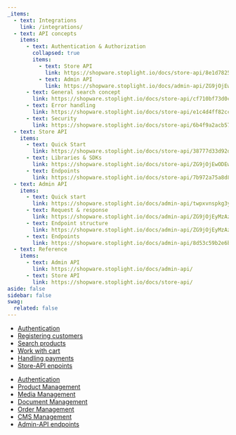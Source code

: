 ```yaml
---
_items:
  - text: Integrations
    link: /integrations/
  - text: API concepts
    items:
      - text: Authentication & Authorization
        collapsed: true
        items:
          - text: Store API    
            link: https://shopware.stoplight.io/docs/store-api/8e1d78252fa6f-authentication-and-authorisation
          - text: Admin API   
            link: https://shopware.stoplight.io/docs/admin-api/ZG9jOjEwODA3NjQx-authentication
      - text: General search concept
        link: https://shopware.stoplight.io/docs/store-api/cf710bf73d0cd-search-queries
      - text: Error handling
        link: https://shopware.stoplight.io/docs/store-api/e1c4d4ff82cc4-error-handling
      - text: Security
        link: https://shopware.stoplight.io/docs/store-api/6b4f9a2acb576-security
  - text: Store API
    items:
      - text: Quick Start
        link: https://shopware.stoplight.io/docs/store-api/38777d33d92dc-quick-start-guide
      - text: Libraries & SDKs
        link: https://shopware.stoplight.io/docs/store-api/ZG9jOjEwODEwMjI1-javascript-sd-ks
      - text: Endpoints
        link: https://shopware.stoplight.io/docs/store-api/7b972a75a8d8d-shopware-store-api
  - text: Admin API
    items:
      - text: Quick start
        link: https://shopware.stoplight.io/docs/admin-api/twpxvnspkg3yu-quick-start-guide
      - text: Request & response
        link: https://shopware.stoplight.io/docs/admin-api/ZG9jOjEyMzAzNDU1-request-and-response-structure
      - text: Endpoint structure
        link: https://shopware.stoplight.io/docs/admin-api/ZG9jOjEyMzAzNDU1-request-and-response-structure
      - text: Endpoints
        link: https://shopware.stoplight.io/docs/admin-api/8d53c59b2e6bc-shopware-admin-api      
  - text: Reference
    items:
      - text: Admin API
        link: https://shopware.stoplight.io/docs/admin-api/
      - text: Store API
        link: https://shopware.stoplight.io/docs/store-api/
aside: false
sidebar: false
swag:
  related: false
---
```


<SwagLanding image="/landing/themes.png">
    <template #title>Automate, integrate & connect</template>
    <template #description>
        Shopware offers an extensive Admin API that allows for way more than just reading and writing data. Learn how to make the most of it and build integrations, connectors or imports.
    </template>
    <template #ctas>
        <PageRef page="/docs/concepts/api/" title="Kick start here and explore" sub="Dive into the basics of authentication, privileges, reading and writing data, working with errors." />
    </template>
    <template #exposed>
        <SwagLandingCardList>
            <template #title>Starter guides</template>
            <template #description>
                Here is a handful of tutorials to follow along that make you familiar with some of our concepts:
            </template>
            <template #cards>
                <PageRef page="/docs/guides/integrations-api/general-concepts/search-criteria">
                    <template #title>Criteria concept</template>
                    <template #sub>Understand the search criteria, a powerful concept to read, filter and aggregate data through the Admin API.</template>
                </PageRef>
                <PageRef page="https://shopware.stoplight.io/docs/admin-api/fdd24cc76f22d-order-overview">
                    <template #title>Automate processes</template>
                    <template #sub>Transition order or payment states, send out emails, clear caches - automation can make life a lot easier - and more efficient.</template>
                </PageRef>
                <PageRef page="https://shopware.stoplight.io/docs/admin-api/faf8f8e4e13a0-bulk-payloads">
                    <template #title>Bulk operations</template>
                    <template #sub>Perform multiple write operations like creating, updating and deleting simultaneously.</template>
                </PageRef>
            </template>
        </SwagLandingCardList>
    </template>
</SwagLanding>
<SwagLandingCardList>
            <template #title>Highlights</template>
            <template #description>
                APIs in Shopware serve several important functions that enhance the functionality and integration capabilities of the e-commerce platform. Here are the primary functions of APIs in Shopware:
            </template>
            <div class="grid gap-8">
                <div class="grid md:grid-cols-2 gap-8">
                    <SwagCardSummary icon="storefront">
                        <template #title>Store-API</template>
                        <ul>
                            <li><a href="https://shopware.stoplight.io/docs/store-api/8e1d78252fa6f-authentication-and-authorisation">Authentication</a></li>
                            <li><a href="https://shopware.stoplight.io/docs/store-api/aa7ea5e14dea6-registering-a-customer">Registering customers</a></li>
                            <li><a href="https://shopware.stoplight.io/docs/store-api/b56ebe18277c6-searching-for-products">Search products</a></li>
                            <li><a href="https://shopware.stoplight.io/docs/store-api/22b27f0c6cff7-working-with-the-cart">Work with cart</a></li>
                            <li><a href="https://shopware.stoplight.io/docs/store-api/8218801e50fe5-handling-the-payment">Handling payments</a></li>
                            <li><a href="https://shopware.stoplight.io/docs/store-api/7b972a75a8d8d-shopware-store-api">Store-API enpoints</a></li>
                        </ul>
                    </SwagCardSummary>
                    <SwagCardSummary icon="warehouse">
                        <template #title>Admin-API</template>
                        <ul>
                            <li><a href="https://shopware.stoplight.io/docs/admin-api/8e1d78252fa6f-authentication">Authentication</a></li>
                            <li><a href="https://shopware.stoplight.io/docs/admin-api/e51cf55ab14a4-product-management">Product Management</a></li>
                            <li><a href="https://shopware.stoplight.io/docs/admin-api/c042ae0cd330f-media-management">Media Management</a></li>
                            <li><a href="https://shopware.stoplight.io/docs/admin-api/3be386a26c0f9-document-management">Document Management</a></li>
                            <li><a href="https://shopware.stoplight.io/docs/admin-api/fdd24cc76f22d-order-management">Order Management</a></li>
                            <li><a href="https://shopware.stoplight.io/docs/admin-api/s92t5mvj387wz-cms-management">CMS Management</a></li>
                            <li><a href="https://shopware.stoplight.io/docs/admin-api/8d53c59b2e6bc-shopware-admin-api">Admin-API endpoints</a></li>
                        </ul>
                    </SwagCardSummary>
                </div>
            </div>
        </SwagLandingCardList>
    </template>
</SwagLanding>